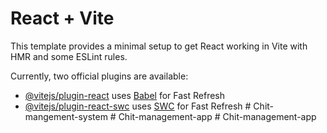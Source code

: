 # React + Vite

This template provides a minimal setup to get React working in Vite with HMR and some ESLint rules.

Currently, two official plugins are available:

- [@vitejs/plugin-react](https://github.com/vitejs/vite-plugin-react/blob/main/packages/plugin-react/README.md) uses [Babel](https://babeljs.io/) for Fast Refresh
- [@vitejs/plugin-react-swc](https://github.com/vitejs/vite-plugin-react-swc) uses [SWC](https://swc.rs/) for Fast Refresh
#   C h i t - m a n g e m e n t - s y s t e m  
 #   C h i t - m a n a g e m e n t - a p p  
 #   C h i t - m a n a g e m e n t - a p p  
 